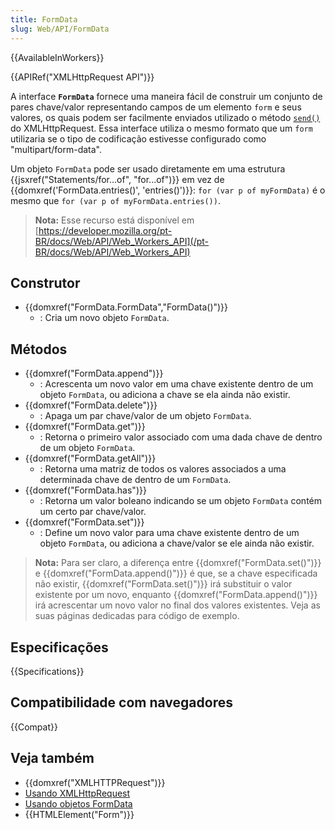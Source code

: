 ```yaml
---
title: FormData
slug: Web/API/FormData
---
```


{{AvailableInWorkers}}

{{APIRef("XMLHttpRequest API")}}

A interface **`FormData`** fornece uma maneira fácil de construir um conjunto de pares chave/valor representando campos de um elemento `form` e seus valores, os quais podem ser facilmente enviados utilizado o método [`send()`](</pt-BR/docs/DOM/XMLHttpRequest#send()> "XMLHttpRequest#send()") do XMLHttpRequest. Essa interface utiliza o mesmo formato que um `form` utilizaria se o tipo de codificação estivesse configurado como "multipart/form-data".

Um objeto `FormData` pode ser usado diretamente em uma estrutura {{jsxref("Statements/for...of", "for...of")}} em vez de {{domxref('FormData.entries()', 'entries()')}}: `for (var p of myFormData)` é o mesmo que `for (var p of myFormData.entries())`.

> **Nota:** Esse recurso está disponível em [https://developer.mozilla.org/pt-BR/docs/Web/API/Web_Workers_API](/pt-BR/docs/Web/API/Web_Workers_API)

## Construtor

- {{domxref("FormData.FormData","FormData()")}}
  - : Cria um novo objeto `FormData`.

## Métodos

- {{domxref("FormData.append")}}
  - : Acrescenta um novo valor em uma chave existente dentro de um objeto `FormData`, ou adiciona a chave se ela ainda não existir.
- {{domxref("FormData.delete")}}
  - : Apaga um par chave/valor de um objeto `FormData`.
- {{domxref("FormData.get")}}
  - : Retorna o primeiro valor associado com uma dada chave de dentro de um objeto `FormData`.
- {{domxref("FormData.getAll")}}
  - : Retorna uma matriz de todos os valores associados a uma determinada chave de dentro de um `FormData`.
- {{domxref("FormData.has")}}
  - : Retorna um valor boleano indicando se um objeto `FormData` contém um certo par chave/valor.
- {{domxref("FormData.set")}}
  - : Define um novo valor para uma chave existente dentro de um objeto `FormData`, ou adiciona a chave/valor se ele ainda não existir.

> **Nota:** Para ser claro, a diferença entre {{domxref("FormData.set()")}} e {{domxref("FormData.append()")}} é que, se a chave especificada não existir, {{domxref("FormData.set()")}} irá substituir o valor existente por um novo, enquanto {{domxref("FormData.append()")}} irá acrescentar um novo valor no final dos valores existentes. Veja as suas páginas dedicadas para código de exemplo.

## Especificações

{{Specifications}}

## Compatibilidade com navegadores

{{Compat}}

## Veja também

- {{domxref("XMLHTTPRequest")}}
- [Usando XMLHttpRequest](/pt-BR/docs/DOM/XMLHttpRequest/Using_XMLHttpRequest)
- [Usando objetos FormData](/pt-BR/docs/DOM/XMLHttpRequest/FormData/Using_FormData_Objects)
- {{HTMLElement("Form")}}
